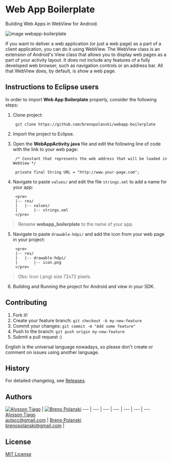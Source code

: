 # Web App Boilerplate

Building Web Apps in WebView for Android.

![image webapp-boilerplate](https://raw.github.com/brenopolanski/webapp-boilerplate/gh-assets/webapp-boilerplate.gif)

If you want to deliver a web application (or just a web page) as a part of a client application, you can do it using WebView. The WebView class is an extension of Android's View class that allows you to display web pages as a part of your activity layout. It does not include any features of a fully developed web browser, such as navigation controls or an address bar. All that WebView does, by default, is show a web page.

## Instructions to Eclipse users

In order to import **Web App Boilerplate** properly, consider the following steps:

1. Clone project:

        git clone https://github.com/brenopolanski/webapp-boilerplate

2. Import the project to Eclipse.

3. Open the **WebAppActivity.java** file and edit the following line of code with the link to your web page:

        /* Constant that represents the web address that will be loaded in WebView */

        private final String URL = "http://www.your-page.com";
        
4. Navigate to paste `values/` and edit the file `strings.xml` to add a name for your app:

        <pre>
        |-- res/
        |   |-- values/
        |       |-- strings.xml
        </pre>

 > Rename **webapp_boilerplate** to the name of your app.

5. Navigate to paste `drawable-hdpi/` and add the icon from your web page in your project:

        <pre>
        |-- res/
        |   |-- drawable-hdpi/
        |       |-- icon.png
        </pre>

 > Obs: Icon (.png) size 72x72 pixels.

6. Building and Running the project for Android and view in your SDK.

## Contributing

1. Fork it!
2. Create your feature branch: `git checkout -b my-new-feature`
3. Commit your changes: `git commit -m "Add some feature"`
4. Push to the branch: `git push origin my-new-feature`
5. Submit a pull request  :)

English is the universal language nowadays, so please don't create or comment on issues using another language.

## History

For detailed changelog, see [Releases](https://github.com/brenopolanski/webapp-boilerplate/releases).

## Authors

[![Alysson Tiago](http://gravatar.com/avatar/ec773df775e7301929db4ee9e60b3d07?s=70)](https://github.com/autscc) | [![Breno Polanski](http://gravatar.com/avatar/6f211e50751c3b69b5621e49a0a3072b?s=70)](https://github.com/brenopolanski)
--- | --- | --- | --- | --- | --- | ---
[Alysson Tiago](https://github.com/autscc)<br>autscc@gmail.com | [Breno Polanski](https://github.com/brenopolanski)<br>brenopolanski@gmail.com |

## License

[MIT License](http://opensource.org/licenses/MIT)
